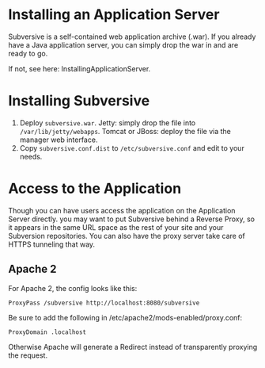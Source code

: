 # Installing an Application Server #

Subversive is a self-contained web application archive (.war). If you already have a Java application server, you can simply drop the war in and are ready to go.

If not, see here: InstallingApplicationServer.

# Installing Subversive #

  1. Deploy `subversive.war`. Jetty: simply drop the file into `/var/lib/jetty/webapps`. Tomcat or JBoss: deploy the file via the manager web interface.
  1. Copy `subversive.conf.dist` to `/etc/subversive.conf` and edit to your needs.

# Access to the Application #

Though you can have users access the application on the Application Server directly. you may want to put Subversive behind a Reverse Proxy, so it appears in the same URL space as the rest of your site and your Subversion repositories. You can also have the proxy server take care of HTTPS tunneling that way.

## Apache 2 ##
For Apache 2, the config looks like this:

```
ProxyPass /subversive http://localhost:8080/subversive
```

Be sure to add the following in /etc/apache2/mods-enabled/proxy.conf:

```
ProxyDomain .localhost
```

Otherwise Apache will generate a Redirect instead of transparently proxying the request.